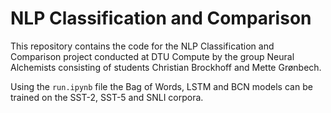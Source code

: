 # NLP Classification and Comparison

This repository contains the code for the NLP Classification and Comparison project conducted at DTU Compute by the group Neural Alchemists consisting of students Christian Brockhoff and Mette Grønbech.

Using the ```run.ipynb``` file the Bag of Words, LSTM and BCN models can be trained on the SST-2, SST-5 and SNLI corpora.
